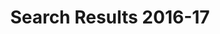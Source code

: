 ---
financial_year: 2016-17
slug: search-result
layout: search-result
title: Search Results 2016-17
---